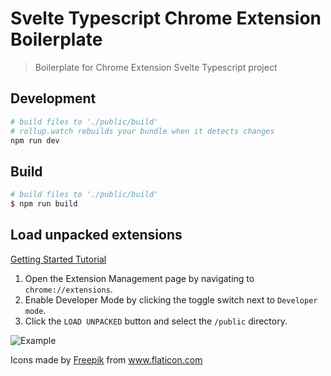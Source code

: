 # Svelte Typescript Chrome Extension Boilerplate

> Boilerplate for Chrome Extension Svelte Typescript project

## Development

```bash
# build files to './public/build'
# rollup.watch rebuilds your bundle when it detects changes
npm run dev
```

## Build

```bash
# build files to './public/build'
$ npm run build
```

## Load unpacked extensions

[Getting Started Tutorial](https://developer.chrome.com/extensions/getstarted)

1. Open the Extension Management page by navigating to `chrome://extensions`.
2. Enable Developer Mode by clicking the toggle switch next to `Developer mode`.
3. Click the `LOAD UNPACKED` button and select the `/public` directory.

![Example](https://developer.chrome.com/static/images/get_started/load_extension.png)

<div>Icons made by <a href="https://www.freepik.com" title="Freepik">Freepik</a> from <a href="https://www.flaticon.com/" title="Flaticon">www.flaticon.com</a></div>
